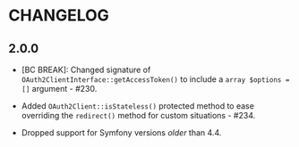 # CHANGELOG

## 2.0.0

* [BC BREAK]: Changed signature of `OAuth2ClientInterface::getAccessToken()`
  to include a `array $options = []` argument - #230.

* Added `OAuth2Client::isStateless()` protected method to ease overriding
  the `redirect()` method for custom situations - #234.

* Dropped support for Symfony versions *older* than 4.4.
